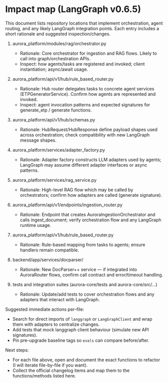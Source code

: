 # Impact map (LangGraph v0.6.5)

This document lists repository locations that implement orchestration, agent routing, and any likely LangGraph integration points. Each entry includes a short rationale and suggested inspection/changes.

1. aurora_platform/modules/rag/orchestrator.py

   - Rationale: Core orchestrator for ingestion and RAG flows. Likely to call into graph/orchestration APIs.
   - Inspect: how agents/tasks are registered and invoked; client instantiation; async/await usage.

2. aurora_platform/api/v1/hub/rule_based_router.py

   - Rationale: Hub router delegates tasks to concrete agent services (ETPGeneratorService). Confirm how agents are represented and invoked.
   - Inspect: agent invocation patterns and expected signatures for generate_etp / generate functions.

3. aurora_platform/api/v1/hub/schemas.py

   - Rationale: HubRequest/HubResponse define payload shapes used across orchestration; check compatibility with new LangGraph message shapes.

4. aurora_platform/services/adapter_factory.py

   - Rationale: Adapter factory constructs LLM adapters used by agents; LangGraph may assume different adapter interfaces or async patterns.

5. aurora_platform/services/rag_service.py

   - Rationale: High-level RAG flow which may be called by orchestrators; confirm how adapters are called (generate signature).

6. aurora_platform/api/v1/endpoints/ingestion_router.py

   - Rationale: Endpoint that creates AuroraIngestionOrchestrator and calls ingest_document; verify orchestration flow and any LangGraph runtime usage.

7. aurora_platform/api/v1/hub/rule_based_router.py

   - Rationale: Rule-based mapping from tasks to agents; ensure handlers remain compatible.

8. backend/app/services/docparser/

   - Rationale: New DocParser++ service — if integrated into AuroraRouter flows, confirm call contract and error/timeout handling.

9. tests and integration suites (aurora-core/tests and aurora-core/src/...)
   - Rationale: Update/add tests to cover orchestration flows and any adapters that interact with LangGraph.

Suggested immediate actions per-file:

- Search for direct imports of `langgraph` or `LangGraphClient` and wrap them with adapters to centralize changes.
- Add tests that mock langgraph client behaviour (simulate new API signatures).
- Pin pre-upgrade baseline tags so `evals` can compare before/after.

Next steps:

- For each file above, open and document the exact functions to refactor (I will iterate file-by-file if you want).
- Collect the official changelog items and map them to the functions/methods listed here.
